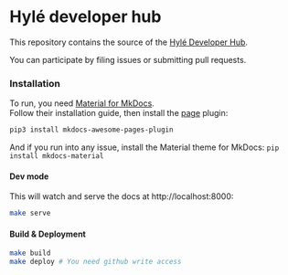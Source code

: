 # Hylé developer hub

This repository contains the source of the [Hylé Developer Hub](https://docs.hyle.eu/).

You can participate by filing issues or submitting pull requests.

### Installation
To run, you need [Material for MkDocs](https://squidfunk.github.io/mkdocs-material/).  
Follow their installation guide, then install the [page](https://github.com/lukasgeiter/mkdocs-awesome-pages-plugin) plugin:
```sh
pip3 install mkdocs-awesome-pages-plugin
```

And if you run into any issue, install the Material theme for MkDocs:
```pip install mkdocs-material```

#### Dev mode
This will watch and serve the docs at http://localhost:8000:
```sh
make serve
```

#### Build & Deployment
```sh
make build
make deploy # You need github write access
```
